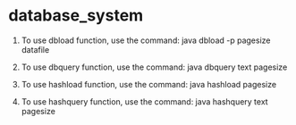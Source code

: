 # database_system
1. To use dbload function, use the command:
java dbload -p pagesize datafile


2. To use dbquery function, use the command:
java dbquery text pagesize

3. To use hashload function, use the command:
java hashload pagesize

4. To use hashquery function, use the command:
java hashquery text pagesize

